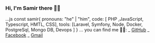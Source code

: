 ### Hi, I'm Samir there 👋😄

...js
const samir{
    pronouns: "he" | "him",
    code: [ PHP ,JavaScript, Typescript, HMTL, CSS],
    tools: [Laravel, Symfony, Node, Docker, PostgreSql, Mongo DB, Devops ]
 }
...
you can find me 👨‍💻: 
_ [GitHub](https://github.com/samir93bj)
_ [Facebook](https://www.facebook.com/samir.mahmud2)
_ [Gmail](samir93bj@gmail.com)


<!--
**samir93bj/samir93bj** is a ✨ _special_ ✨ repository because its `README.md` (this file) appears on your GitHub profile.

Here are some ideas to get you started:

- 🔭 I’m currently working on ...
- 🌱 I’m currently learning ...
- 👯 I’m looking to collaborate on ...
- 🤔 I’m looking for help with ...
- 💬 Ask me about ...
- 📫 How to reach me: ...
- 😄 Pronouns: ...
- ⚡ Fun fact: ...
-->
